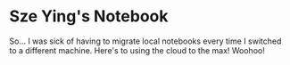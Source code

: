 # Sze Ying's Notebook

So... I was sick of having to migrate local notebooks every time I switched to a different machine. Here's to using the cloud to the max! Woohoo!
